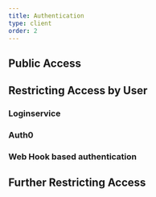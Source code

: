 ```yaml
---
title: Authentication
type: client
order: 2
---
```



## Public Access

## Restricting Access by User
### Loginservice

### Auth0

### Web Hook based authentication

## Further Restricting Access
